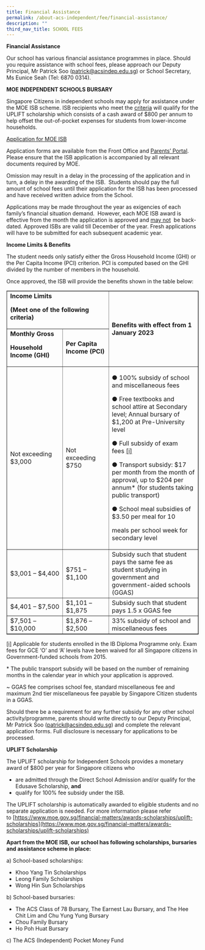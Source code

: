 ```yaml
---
title: Financial Assistance
permalink: /about-acs-independent/fee/financial-assistance/
description: ""
third_nav_title: SCHOOL FEES
---
```

**Financial Assistance**

Our school has various financial assistance programmes in place. Should you require assistance with school fees, please approach our Deputy Principal, Mr Patrick Soo ([patrick@acsindep.edu.sg](mailto:patrick@acsindep.edu.sg)) or School Secretary, Ms Eunice Seah (Tel: 6870 0314).

**MOE INDEPENDENT SCHOOLS BURSARY**

Singapore Citizens in independent schools may apply for assistance under the MOE ISB scheme. ISB recipients who meet the [criteria](/about-acs-independent/fee/financial-assistance/#UPLIFT) will qualify for the UPLIFT scholarship which consists of a cash award of $800 per annum to help offset the out-of-pocket expenses for students from lower-income households.

<a href="/files/About%20ACS(I)/MOE-ISB-Application-Form-revised-on-14-October-2022.pdf" target="_blank">Application for MOE ISB</a>

Application forms are available from the Front Office and [Parents’ Portal](https://lms.acsindep.edu.sg/ACSIndep/login.aspx?type=parents). Please ensure that the ISB application is accompanied by all relevant documents required by MOE.

Omission may result in a delay in the processing of the application and in turn, a delay in the awarding of the ISB.  Students should pay the full amount of school fees until their application for the ISB has been processed and have received written advice from the School.

Applications may be made throughout the year as exigencies of each family’s financial situation demand.  However, each MOE ISB award is effective from the month the application is approved and <u>may not</u>  be back-dated. Approved ISBs are valid till December of the year. Fresh applications will have to be submitted for each subsequent academic year.

**Income Limits & Benefits**

The student needs only satisfy either the Gross Household Income (GHI) or the Per Capita Income (PCI) criterion. PCI is computed based on the GHI divided by the number of members in the household.

Once approved, the ISB will provide the benefits shown in the table below:

<table border="1" width="100%">
<tbody>
<tr>
<td colspan="2" width="312"><strong>Income Limits</strong>
<p><strong>(Meet one of the following criteria)</strong></p>
</td>
<td rowspan="2" width="340">
<p><strong>Benefits with effect from 1 January 2023</strong></p>
</td>
</tr>
<tr>
<td width="179"><strong>Monthly Gross</strong>
<p><strong>Household Income (GHI)</strong></p>
</td>
<td width="132"><strong>Per Capita Income (PCI)</strong></td>
</tr>
<tr>
<td width="179">
<p>Not exceeding $3,000</p>
</td>
<td width="132">
<p>Not exceeding $750</p>
</td>
<td width="340">
<p>● 100% subsidy of school and miscellaneous fees</p>
<p>● Free textbooks and school attire at Secondary level; Annual bursary of $1,200 at Pre-University level</p>
<p>● Full subsidy of exam fees&nbsp;<a name="_ednref1"></a><a href="https://www.acsindep.moe.edu.sg/about-acs-independent/fee/financial-assistance/#_edn1">[i]</a></p>
<p>● Transport subsidy: $17 per month from the month of approval, up to $204 per annum* (for students taking public transport)</p>
<p>● School meal subsidies of $3.50 per meal for 10</p>
<p>meals per school week for secondary level</p>
</td>
</tr>
<tr>
<td width="179">
<p>$3,001 &ndash; $4,400</p>
</td>
<td width="132">
<p>$751 &ndash; $1,100</p>
</td>
<td width="340">Subsidy such that student pays the same fee as student studying in government and government-aided schools (GGAS)</td>
</tr>
<tr>
<td width="179">$4,401 &ndash; $7,500</td>
<td width="132">$1,101 &ndash; $1,875</td>
<td width="340">Subsidy such that student pays 1.5 x GGAS fee</td>
</tr>
<tr>
<td width="179">$7,501 &ndash; $10,000</td>
<td width="132">$1,876 &ndash; $2,500</td>
<td width="340">33% subsidy of school and miscellaneous fees</td>
</tr>
</tbody>
</table>

[\[i\]](https://www.acsindep.moe.edu.sg/about-acs-independent/fee/financial-assistance/#_ednref1) Applicable for students enrolled in the IB Diploma Programme only. Exam fees for GCE ‘O’ and ‘A’ levels have been waived for all Singapore citizens in Government-funded schools from 2015.

\* The public transport subsidy will be based on the number of remaining months in the calendar year in which your application is approved.

~ GGAS fee comprises school fee, standard miscellaneous fee and maximum 2nd tier miscellaneous fee payable by Singapore Citizen students in a GGAS.

Should there be a requirement for any further subsidy for any other school activity/programme, parents should write directly to our Deputy Principal, Mr Patrick Soo ([patrick@acsindep.edu.sg](mailto:patrick@acsindep.edu.sg)) and complete the relevant application forms. Full disclosure is necessary for applications to be processed.


<a id="UPLIFT"></a>**UPLIFT Scholarship**

The UPLIFT scholarship for Independent Schools provides a monetary award of $800 per year for Singapore citizens who

*   are admitted through the Direct School Admission and/or qualify for the Edusave Scholarship, **and**
*   qualify for 100% fee subsidy under the ISB.

The UPLIFT scholarship is automatically awarded to eligible students and no separate application is needed. For more information please refer to [https://www.moe.gov.sg/financial-matters/awards-scholarships/uplift-scholarships](https://www.moe.gov.sg/financial-matters/awards-scholarships/uplift-scholarships)


**Apart from the MOE ISB, our school has following scholarships, bursaries and assistance scheme in place:** 

a) School-based scholarships:

*   Khoo Yang Tin Scholarships
*   Leong Family Scholarships
*   Wong Hin Sun Scholarships

b) School-based bursaries:

*   The ACS Class of 78 Bursary, The Earnest Lau Bursary, and The Hee Chit Lim and Chu Yung Yung Bursary
*   Chou Family Bursary
*   Ho Poh Huat Bursary

c) The ACS (Independent) Pocket Money Fund